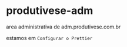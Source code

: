 # produtivese-adm

area administrativa de adm.produtivese.com.br

estamos em `Configurar o Prettier`
